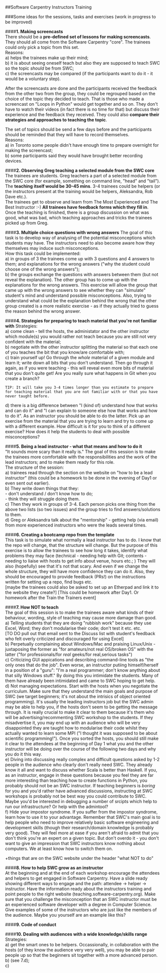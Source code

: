 ##Software Carpentry Instructors Training

###Some ideas for the sessions, tasks and exercises
(work in progress to be improved)  


####**1. Making screencasts**  
There should be a **pre-defined set of lessons for making screencasts**. They should all come from the Software Carpentry "core". The trainees could only pick a topic from this set.  
Reasons:  
a) helps the trainees make up their mind;  
b) it is about seeing oneself teach but also they are supposed to teach SWC so the topic *should* be from SWC;  
c) the screencasts may be compared (if the participants want to do it - it would be a voluntary step).

After the screencasts are done and the participants received the feedback from the other two from the group, they could be regrouped based on the choice of the topic they decided to teach. That is those who made a screencast on "Loops in Python" would get together and so on. They don't have to watch their videos (in fact there is no time for that) but discuss their experience and the feedback they received. They could also **compare their strategies and approaches to teaching the topic**.

The set of topics should be send a few days before and the participants should be reminded that they will have to record themselves.   
Reasons:  
a) in Toronto some people didn't have enough time to prepare overnight for making the screencast;  
b) some participants said they would have brought better recording devices.

####**2. Observing Greg teaching a selected module from the SWC core**
The trainees are students. Greg teachers a part of a selected module from the SWC core (for example, something on command line, "head" and "tail"). The **teaching itself would be 30-45 mins**. 3-4 trainees could be helpers (or the instructors present at the training would be helpers, Aleksandra, Rob Dave etc.).   
The trainees get to observe and learn from The Most Experienced and The Best Instructor :-)  **All trainees have feedback forms which they fill in**.  
Once the teaching is finished, there is a group discussion on what was good, what was bad, which teaching approaches and tricks the trainees picked up from Greg.

####**3. Multiple choice questions with wrong answers**
The goal of this task is to develop way of analysing of the potential misconceptions which students may have. The instructors need to also become aware how they themselves may induce such misconceptions.  
How this task could be implemented:  
a) in groups of 3 the trainees come up with 3 questions and 4 answers to them; and explanations for the wrong answers ("why the student could choose one of the wrong answers");    
b) the groups exchange the questions with answers between them (but not reveal the explanation). The other group has to come up with the explanations for the wrong answers. This exercise will allow the group that came up with the wrong answers to see whether they can "simulate" student's mind and understand possible misconceptions. Also, trying to understand what could be the explanation behind the wrong that the other group created is a more realistic exercise - as if they actually tried to guess the reason behind the wrong answer. 

####**4. Strategies for preparing to teach material that you're not familiar with**
Strategies:  
a) come clean - tell the hosts, the administator and the other instructor which module(s) you would rather not teach because you are still not very confident with the material;  
b) negotiate with the other instructor splitting the material so that each one of you teaches the bit that you know/are comfortable with;  
c) train yourself up! Go through the *whole* material of a given module and learn it; write down all bits that you don't understand. Then go through it again, as if you were teaching - this will reveal even more bits of material that you don't quite get! Are you really sure what happens in Git when you create a branch?  

	TIP: It will take you 3-4 times longer than you estimate to prepare for teaching material that you are not familiar with or that you have never taught before. 
		
d) there is a big difference between "I (kind of) understand how that works and can do it" and "I can explain to someone else how that works and how to do it". As an instructor you should be able to do the latter. Pick up an exercise from the material that you are trying to learn and try to come up with a different example. How difficult is it for you to think of a different exercise? How does it help the students to deal with possible misconceptions?

####**5. Being a lead instructor - what that means and how to do it**    
"It sounds more scary than it really is." The goal of this session is to make the trainees more comfortable with the responsibilities and the work of the lead instructors; and to make them ready for this role.  
The structure of the session:  
a)   trainees read through the section on the website on "how to be a lead instructor" (this could be a homework to be done in the evening of Day1 or even sent out earlier).   
b)  They write down things that they:  
		- don't understand / don't know how to do;  
		- think they will struggle doing them.  
c) Then they work in groups of 3-4. Each person picks one thing from the above two lists (so two issues) and the group tries to find answers/solutions to them.  
d) Greg or Aleksandra talk about the "mentorship" - getting help (via email) from more experienced instructors who were the leads several times.


####**6. Creating a bootcamp repo from the template**  
This task is to simulate what normally a lead instructor has to do. I know that the repo will change, that the structure will change. But the purpose of this exercise is to allow the trainees to see how long it takes, identify what problems they may face (technical - needing help with Git; contents - needing to liaise with hosts to get info about venue, hours etc.; ) They will also (hopefully) see that it's not that scary. And even if we change the whole structure, they will have more confidence they can do it. Also, they should be encouraged to provide feedback (PRs!) on the instructions written for setting up a repo, find bugs  etc.  
[maybe the trainees could also be asked to set up an Etherpad and link it to the website they create?]
[This could be homework after Day1. Or homework after the Train the Trainers event]

####**7. How NOT to teach**  
The goal of this session is to make the trainees aware what kinds of their behaviour, wording, style of teaching may cause more damage than good.  
a) Telling students that they are doing "rubbish work" because they use Excel, Word; they don't modularise their code; don't test it etc. etc.    
[TO DO pull out that email sent to the Discuss list with student's feedback who felt overly criticized and discouraged for using Excel]  
b) Perpetually complaining about Windows/Mac and praising Linux/Unix - juxtaposing the former as "for amateurs/not real OS/broken OS" with the latter ("for professionals/for *real* geeks/for real,serious tasks")  
c) Criticizing GUI appications and describing command-line tools as "the only ones that do the job". Even worse, an instructor putiing himself/herself in a position of a "guru": "I'm a real programmer; don't know anything about that silly Windows stuff." By doing this you intimidate the students. Many of them have already been intimidated and came to SWC hoping to get help.    
d) Not managing expectations. Start with the hosts when you negotiate the curriculum. Make sure that they understand the main goals and purpose of SWC (we target beginners; it's not about the intrisics of object oriented programming). It's usually the leading instructors job but the SWC admin may be able to help you, if the hosts don't seem to be getting the message through. It is really crucial to make it clear to them because it's them who will be advertising/recommenting SWC workshop to the students. If they misadvertise it, you may end up with an audience who will be very disappointed they are taught how to modularise their code whilst they actually wanted to learn some MPI ("I thought it was supposed to be about scientific programming!"). Once you sorted the hosts, you should still make it clear to the attendees at the beginning of Day 1 what you and the other instructor will be doing over the course of the following two days and why you do it this way.  
e) Diving into discussing really complex and difficult questions asked by 1-2 people in the audience who clearly don't really need SWC. They already know it all and want to discuss whether Scala is better than Haskell. If you, as an instructor, engage in these questions because you feel they are far more interesting than teaching how to create functions in Python, you probably should not be an SWC instructor. If teaching beginners is *boring* for you and you'd rather have advanced discussions, instructing at SWC workshops is probably not be best way you could contribute to SWC. Maybe you'd be interested in debugging a number of srcipts which help to run our infrastructure? Or help with the admintool?  
f) Hide your impostor syndrome. If you suffer from the impostor syndrome, learn how to use it to your advantage. Remember that SWC's main goal is to help people who need to improve relatively basic software engineering and development skills (though their research/domain knowledge is probably very good). They will feel more at ease if you aren't afraid to admit that you don't think you're an expert on a given topic. But don't overdo it - you don't want to give an impression that SWC instructors know nothing about computers. We at least know how to switch them on.

+things that are on the SWC website under the header "what NOT to do"

####**8. How to help SWC grow as an instructor**   
At the beginning and at the end of each workshop encourage the attendees and helpers to get engaged in Software Carpentry. Have a slide ready showing different ways to engage and the path: attendee -> helper -> instructor. Have the information ready about the instructors training and point people to the right website (teaching.software-carpentry.org). Make sure that you challenge the misconception that an SWC instructor must be an experienced software developer with a degree in Computer Science. Give examples of some of the instructors who are just like the members of the audience. Maybe you yourself are an example like this?

####**9. Code of conduct** 

####**10. Dealing with audiences with a wide knowledge/skills range**  
Strategies:  
a) get the smart ones to be helpers. Occassionally, in collaboration with the hosts (of they know the audience very very well), you may be able to pair people up so that the beginners sit together with a more advanced person.  
b) (see 7.d);  
c) 

  

